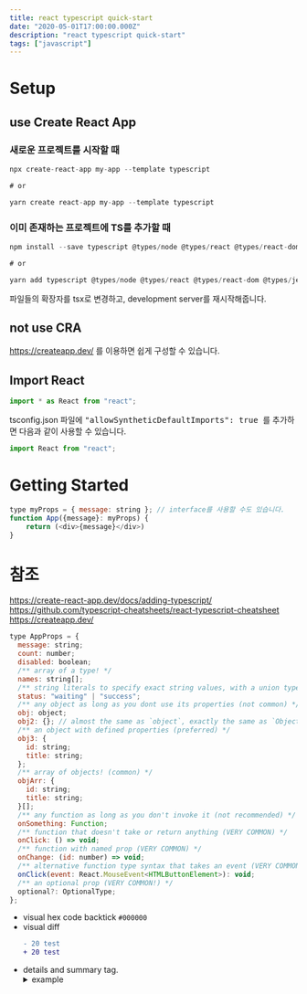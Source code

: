 ```yaml
---
title: react typescript quick-start
date: "2020-05-01T17:00:00.000Z"
description: "react typescript quick-start"
tags: ["javascript"]
---
```


# Setup

## use Create React App

### 새로운 프로젝트를 시작할 때
```javascript
npx create-react-app my-app --template typescript

# or

yarn create react-app my-app --template typescript
```

### 이미 존재하는 프로젝트에 TS를 추가할 때
```javascript
npm install --save typescript @types/node @types/react @types/react-dom @types/jest

# or

yarn add typescript @types/node @types/react @types/react-dom @types/jest
```
파일들의 확장자를 tsx로 변경하고, development server를 재시작해줍니다.



## not use CRA

https://createapp.dev/ 를 이용하면 쉽게 구성할 수 있습니다.


## Import React
```javascript
import * as React from "react";
```
tsconfig.json 파일에 <kbd>"allowSyntheticDefaultImports": true </kbd>를 추가하면 다음과 같이 사용할 수 있습니다.

```javascript
import React from "react";
```


# Getting Started
```javascript
type myProps = { message: string }; // interface를 사용할 수도 있습니다.
function App({message}: myProps) {
	return (<div>{message}</div>)
}
```

# 참조
https://create-react-app.dev/docs/adding-typescript/  
https://github.com/typescript-cheatsheets/react-typescript-cheatsheet  
https://createapp.dev/  



```javascript
type AppProps = {
  message: string;
  count: number;
  disabled: boolean;
  /** array of a type! */
  names: string[];
  /** string literals to specify exact string values, with a union type to join them together */
  status: "waiting" | "success";
  /** any object as long as you dont use its properties (not common) */
  obj: object;
  obj2: {}; // almost the same as `object`, exactly the same as `Object`
  /** an object with defined properties (preferred) */
  obj3: {
    id: string;
    title: string;
  };
  /** array of objects! (common) */
  objArr: {
    id: string;
    title: string;
  }[];
  /** any function as long as you don't invoke it (not recommended) */
  onSomething: Function;
  /** function that doesn't take or return anything (VERY COMMON) */
  onClick: () => void;
  /** function with named prop (VERY COMMON) */
  onChange: (id: number) => void;
  /** alternative function type syntax that takes an event (VERY COMMON) */
  onClick(event: React.MouseEvent<HTMLButtonElement>): void;
  /** an optional prop (VERY COMMON!) */
  optional?: OptionalType;
};
```

- visual hex code backtick `#000000`
- visual diff
	```diff
	- 20 test
	+ 20 test
	```
- details and summary tag. <details> details <summary>example</summary>